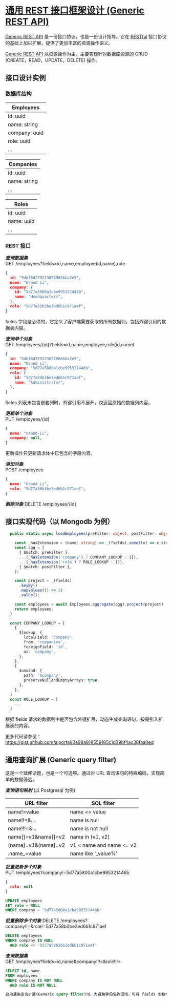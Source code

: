 # [通用 REST 接口框架设计 (Generic REST API)](https://aiportal.github.io/generic-rest-api/)

[Generic REST API](https://aiportal.github.io/generic-rest-api/) 是一份接口协议，也是一份设计指导。它在 [RESTful](https://restfulapi.net/) 接口协议的基础上加以扩展，提供了更加丰富的资源操作语义。

[Generic REST API](https://aiportal.github.io/generic-rest-api/) 以资源操作为主，主要实现针对数据库资源的 CRUD (CREATE，READ，UPDATE，DELETE) 操作。

## 接口设计实例

### 数据库结构

Employees |
-------- |
id: uuid |
name: string |
company: uuid |
role: uuid |
... |
  
Companies |
------- |
id: uuid |
name: string |
... |
  
Roles |
---- |
id: uuid |
name: uuid |
... |

### REST 接口

***查询数据集***  
GET /employees?fields=id,name,employee(id,name),role

``` json
{
  id: "5dbf8d279223892968bba2e5",
  name: "Grand Li",
  company: {
    id: "5d77a5800a1cbe995321446b",
    name: "Headquarters",
  },
  role: "5d77a58b3be3ed6b1c971aef",
}
```
fields 字段是必须的，它定义了客户端需要获取的所有数据列，包括外键引用的数据表内容。

***查询单个对象***  
GET /employees/{id}?fields=id,name,employee,role(id,name)

``` json
{
  id: "5dbf8d279223892968bba2e5",
  name: "Grand Li",
  company: "5d77a5800a1cbe995321446b",
  role: {
    id: "5d77a58b3be3ed6b1c971aef",
    name: "Administrator",
  },
}
```
fields 列表未包含嵌套列时，外键引用不展开，仅返回原始的数据列内容。

***更新单个对象***  
PUT /employees/{id}
``` json
{
  name: "Grand-Li",
  company: null,
}
```
更新操作只更新请求体中已包含的字段内容。

***添加对象***  
POST /employees
``` json
{
  name: "Grand Li",
  role: "5d77a58b3be3ed6b1c971aef",
}
```


***删除对象***
DELETE /employees/{id}

## 接口实现代码（以 Mongodb 为例）

``` typescript
  public static async loadEmployees(preFilter: object, postFilter: object, fields: string[]): Promise<any[]> {

    const _hasExtension = (name: string) => _(fields).some((x) => x.startsWith(`${name}.`));
    const agg = [
      { $match: preFilter },
      ...(_hasExtension('company') ? COMPANY_LOOKUP : []),
      ...(_hasExtension('role') ? ROLE_LOOKUP : []),
      { $match: postFilter },
    ];

    const project = _(fields)
      .keyBy()
      .mapValues(() => 1)
      .value();

    const employees = await Employees.aggregate(agg).project(project)
    return employees;
  }

  const COMPANY_LOOKUP = [
    {
      $lookup: {
        localField: 'company',
        from: 'companies',
        foreignField: 'id',
        as: 'company',
      },
    },
    {
      $unwind: {
        path: '$company',
        preserveNullAndEmptyArrays: true,
      },
    },
  ]
  const ROLE_LOOKUP = [
    ...
  ]

```
根据 fields 请求的数据列中是否包含外键扩展，动态生成查询语句，按需引入扩展表的内容。  

更多代码请参见：https://gist.github.com/aiportal/0e99a918559185c1d39bf4ac38faa0ed

## 通用查询扩展 (Generic query filter)

这是一个延伸话题，也是一个可选项。通过对 URL 查询语句的特殊编码，实现简单的数据筛选。

***查询语句映射*** (以 Postgresql 为例)

URL filter | SQL filter |
---------- | ---------- |
name!=value | name <> value |
name!!=&... | name is null |
name!!!=&... | name is not null |
name[]=v1&name[]=v2 | name in (v1, v2) |
(name]=v1&(name]=v2 | v1 < name and name <= v2 |
.name_=value | name like '_value%' |

***批量更新多个对象***  
PUT /employees?company!=5d77a5800a1cbe995321446b
``` json
{
  role: null
}
```
``` sql
UPDATE employees
SET role = NULL
WHERE company = '5d77a5800a1cbe995321446b'
```

***批量删除多个对象***
DELETE /employees?company!!=&role!=5d77a58b3be3ed6b1c971aef

``` sql
DELETE employees
WHERE company IS NULL
  AND role <> '5d77a58b3be3ed6b1c971aef'
```

***查询数据集***  
GET /employees?fields=id,name&company!!!=&role!!!=

``` sql
SELECT id, name
FROM employees
WHERE company IS NOT NULL
  AND role IS NOT NULL

启用通用查询扩展(Generic query filter)时，为避免字段名称混淆，可将 fields 参数名称变更为 $fields 。